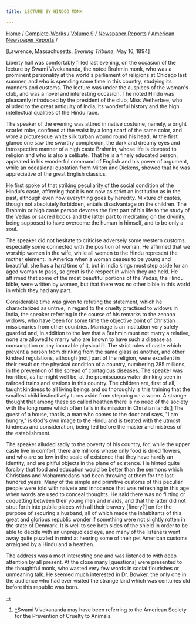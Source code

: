 ```yaml
---
title: LECTURE BY HINDOO MONK

---
```



[Home](../../../../index.htm) /
[Complete-Works](../../../complete_works.htm) / [Volume
9](../../volume_9_contents.htm) / [Newspaper
Reports](../newspaper_reports_contents.htm) / [American Newspaper
Reports](american_newspaper_contents.htm) /



\[Lawrence, Massachusetts, *Evening Tribune*, May 16, 1894\]

Liberty hall was comfortably filled last evening, on the occasion of the
lecture by Swami Vivekananda, the noted Brahmin monk, who was a
prominent personality at the world's parliament of religions at Chicago
last summer, and who is spending some time in this country, studying its
manners and customs. The lecture was under the auspices of the woman's
club, and was a novel and interesting occasion. The noted Hindu was
pleasantly introduced by the president of the club, Miss Wetherbee, who
alluded to the great antiquity of India, its wonderful history and the
high intellectual qualities of the Hindu race.

The speaker of the evening was attired in native costume, namely, a
bright scarlet robe, confined at the waist by a long scarf of the same
color, and wore a picturesque white silk turban wound round his head. At
the first glance one saw the swarthy complexion, the dark and dreamy
eyes and introspective manner of a high caste Brahmin, whose life is
devoted to religion and who is also a celibate. That he is a finely
educated person, appeared in his wonderful command of English and his
power of argument, while an occasional quotation from Milton and
Dickens, showed that he was appreciative of the great English classics.

He first spoke of that striking peculiarity of the social condition of
the Hindu's caste, affirming that it is not now as strict an institution
as in the past, although even now everything goes by heredity. Mixture
of castes, though not absolutely forbidden, entails disadvantage on the
children. The Brahmin or high caste person devotes the first part of his
life to the study of the Vedas or sacred books and the latter part to
meditating on the divinity, being supposed to have overcome the human in
himself, and to be only a soul.

The speaker did not hesitate to criticise adversely some western
customs, especially some connected with the position of woman. He
affirmed that we worship women in the wife, while all women to the Hindu
represent the mother element. In America when a woman ceases to be young
and beautiful, she has a hard time of it, but in India kings must step
aside for an aged woman to pass, so great is the respect in which they
are held. He affirmed that some of the most beautiful portions of the
Vedas, the Hindu bible, were written by women, but that there was no
other bible in this world in which they had any part.

Considerable time was given to refuting the statement, which he
characterized as untrue, in regard to the cruelty practised to widows in
India, the speaker referring in the course of his remarks to the zenana
widows, who have been for some time the objective point of Christian
missionaries from other countries. Marriage is an institution very
safely guarded and, in addition to the law that a Brahmin must not marry
a relative, none are allowed to marry who are known to have such a
disease as consumption or any incurable physical ill. The strict rules
of caste which prevent a person from drinking from the same glass as
another, and other kindred regulations, although \[not\] part of the
religion, were excellent in their result on the physical condition of a
country, numbering 285 millions, in the prevention of the spread of
contagious diseases. The speaker was horrified, as he might well be, at
the promiscuous water drinking seen in railroad trains and stations in
this country. The children are, first of all, taught kindness to all
living beings and so thoroughly is this training that the smallest child
instinctively turns aside from stepping on a worm. A strange thought
that among these so called heathen there is no need of the society with
the long name which often fails in its mission in Christian
lands.[1](#fn1) The guest of a house, that is, a man who comes to the
door and says, "I am hungry," is God's own image to the Hindu and is
treated with the utmost kindness and consideration, being fed before the
master and mistress of the establishment.

The speaker alluded sadly to the poverty of his country, for, while the
upper caste live in comfort, there are millions whose only food is dried
flowers, and who are so low in the scale of existence that they have
hardly an identity, and are pitiful objects in the plane of existence.
He hinted quite forcibly that food and education would be better than
the sermons which Christians and Mohammedans had been throwing at them
for the last hundred years. Many of the simple and primitive customs of
this peculiar people were told with naivete and innocence that was
refreshing in this age when words are used to conceal thoughts. He said
there was no flirting or coquetting between their young men and maids,
and that the latter did not strut forth into public places with all
their bravery \[finery?\] on for the purpose of securing a husband, all
of which made the inhabitants of this great and glorious republic wonder
if something were not slightly rotten in the state of Denmark. It is
well to see both sides of the shield in order to be able to decide with
an unprejudiced eye, and many of the listeners went away quite puzzled
in mind at hearing some of their pet American customs arraigned by a
Hindu and a heathen.

The address was a most interesting one and was listened to with deep
attention by all present. At the close many \[questions\] were presented
to the thoughtful monk, who wasted very few words in social flourishes
or unmeaning talk. He seemed much interested in Dr. Bowker, the only one
in the audience who had ever visited the strange land which was
centuries old before this republic was born.

[→](29_lawrence_american_may_18_1894.htm)



1.  [^](#fn1_1)Swami Vivekananda may have been referring to the American
    Society for the Prevention of Cruelty to Animals.
